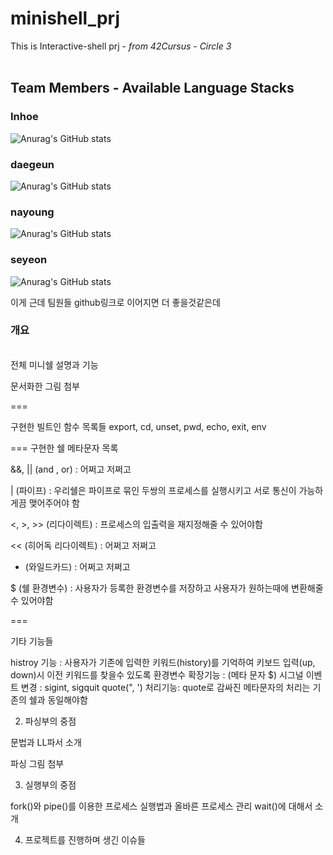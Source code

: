 # minishell_prj
This is Interactive-shell prj - *from 42Cursus - Circle 3*<br/><br/>
## Team Members - Available Language Stacks<br/>
### Inhoe<br/>
![Anurag's GitHub stats](https://github-readme-stats.vercel.app/api?username=inhoekim&show_icons=true&theme=dark&card_width=5&card_height=5)<br/>
### daegeun<br/>
![Anurag's GitHub stats](https://github-readme-stats.vercel.app/api?username=songdaegeun&show_icons=true&theme=dark&card_width=5&card_height=5)<br/>
### nayoung<br/>
![Anurag's GitHub stats](https://github-readme-stats.vercel.app/api?username=wwwlnyy&show_icons=true&theme=dark&card_width=5&card_height=5)
### seyeon<br/>
![Anurag's GitHub stats](https://github-readme-stats.vercel.app/api?username=seyeon22222&show_icons=true&theme=dark&card_width=5&card_height=5)

이게 근데 팀원들 github링크로 이어지면 더 좋을것같은데

### 개요
<br/>
전체 미니쉘 설명과 기능

문서화한 그림 첨부

=== 

구현한 빌트인 함수 목록들
export, cd, unset, pwd, echo, exit, env

=== 
구현한 쉘 메타문자 목록

&&, || (and , or) : 어쩌고 저쩌고

| (파이프) : 우리쉘은 파이프로 묶인 두쌍의 프로세스를 실행시키고 서로 통신이 가능하게끔 맺어주어야 함

<, >, >> (리다이렉트) : 프로세스의 입출력을 재지정해줄 수 있어야함

<< (히어독 리다이렉트) : 어쩌고 저쩌고

* (와일드카드) : 어쩌고 저쩌고 

$ (쉘 환경변수) : 사용자가 등록한 환경변수를 저장하고 사용자가 원하는때에 변환해줄 수 있어야함

===

기타 기능들


histroy 기능 : 사용자가 기존에 입력한 키워드(history)를 기억하여 키보드 입력(up, down)시 이전 키워드를 찾을수 있도록
환경변수 확장기능 :  (메타 문자 $)
시그널 이벤트 변경 : sigint, sigquit
quote(", ') 처리기능: quote로 감싸진 메타문자의 처리는 기존의 쉘과 동일해야함


2. 파싱부의 중점

문법과 LL파서 소개

파싱 그림 첨부

3. 실행부의 중점

fork()와 pipe()를 이용한 프로세스 실행법과 올바른 프로세스 관리 wait()에 대해서 소개

4. 프로젝트를 진행하며 생긴 이슈들

